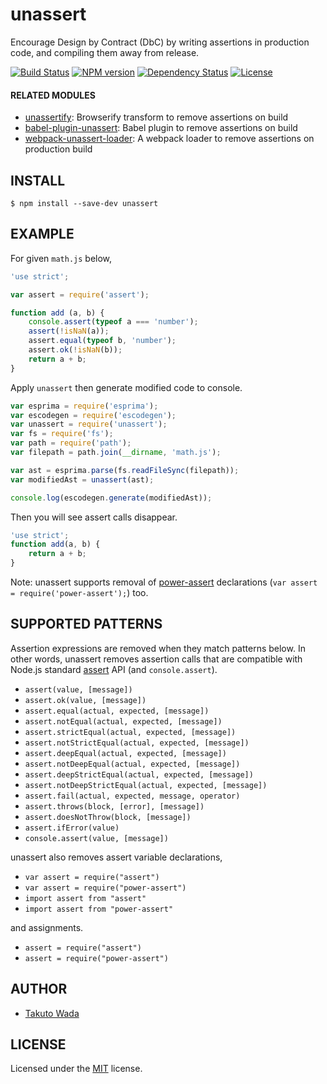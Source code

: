 unassert
================================

Encourage Design by Contract (DbC) by writing assertions in production code, and compiling them away from release.

[![Build Status][travis-image]][travis-url]
[![NPM version][npm-image]][npm-url]
[![Dependency Status][depstat-image]][depstat-url]
[![License][license-image]][license-url]


#### RELATED MODULES

- [unassertify](https://github.com/twada/unassertify): Browserify transform to remove assertions on build
- [babel-plugin-unassert](https://github.com/twada/babel-plugin-unassert): Babel plugin to remove assertions on build
- [webpack-unassert-loader](https://github.com/zoncoen/webpack-unassert-loader): A webpack loader to remove assertions on production build


INSTALL
---------------------------------------

```
$ npm install --save-dev unassert
```


EXAMPLE
---------------------------------------

For given `math.js` below,

```javascript
'use strict';

var assert = require('assert');

function add (a, b) {
    console.assert(typeof a === 'number');
    assert(!isNaN(a));
    assert.equal(typeof b, 'number');
    assert.ok(!isNaN(b));
    return a + b;
}
```

Apply `unassert` then generate modified code to console.

```javascript
var esprima = require('esprima');
var escodegen = require('escodegen');
var unassert = require('unassert');
var fs = require('fs');
var path = require('path');
var filepath = path.join(__dirname, 'math.js');

var ast = esprima.parse(fs.readFileSync(filepath));
var modifiedAst = unassert(ast);

console.log(escodegen.generate(modifiedAst));
```

Then you will see assert calls disappear.

```javascript
'use strict';
function add(a, b) {
    return a + b;
}
```

Note: unassert supports removal of [power-assert](http://github.com/power-assert-js/power-assert) declarations (`var assert = require('power-assert');`) too.


SUPPORTED PATTERNS
---------------------------------------

Assertion expressions are removed when they match patterns below. In other words, unassert removes assertion calls that are compatible with Node.js standard [assert](http://nodejs.org/api/assert.html) API (and `console.assert`).

* `assert(value, [message])`
* `assert.ok(value, [message])`
* `assert.equal(actual, expected, [message])`
* `assert.notEqual(actual, expected, [message])`
* `assert.strictEqual(actual, expected, [message])`
* `assert.notStrictEqual(actual, expected, [message])`
* `assert.deepEqual(actual, expected, [message])`
* `assert.notDeepEqual(actual, expected, [message])`
* `assert.deepStrictEqual(actual, expected, [message])`
* `assert.notDeepStrictEqual(actual, expected, [message])`
* `assert.fail(actual, expected, message, operator)`
* `assert.throws(block, [error], [message])`
* `assert.doesNotThrow(block, [message])`
* `assert.ifError(value)`
* `console.assert(value, [message])`

unassert also removes assert variable declarations,

* `var assert = require("assert")`
* `var assert = require("power-assert")`
* `import assert from "assert"`
* `import assert from "power-assert"`

and assignments.

* `assert = require("assert")`
* `assert = require("power-assert")`


AUTHOR
---------------------------------------
* [Takuto Wada](http://github.com/twada)


LICENSE
---------------------------------------
Licensed under the [MIT](http://twada.mit-license.org/) license.


[npm-url]: https://npmjs.org/package/unassert
[npm-image]: https://badge.fury.io/js/unassert.svg

[travis-url]: http://travis-ci.org/twada/unassert
[travis-image]: https://secure.travis-ci.org/twada/unassert.svg?branch=master

[depstat-url]: https://gemnasium.com/twada/unassert
[depstat-image]: https://gemnasium.com/twada/unassert.svg

[license-url]: http://twada.mit-license.org/
[license-image]: http://img.shields.io/badge/license-MIT-brightgreen.svg
